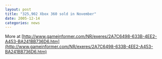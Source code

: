 ```yaml
---
layout: post
title: "325,902 Xbox 360 sold in November"
date: 2005-12-14
categories: news
---
```


More at [http://www.gameinformer.com/NR/exeres/2A7C6498-633B-4EE2-A453-BA241BB736D6.htm](http://www.gameinformer.com/NR/exeres/2A7C6498-633B-4EE2-A453-BA241BB736D6.htm)